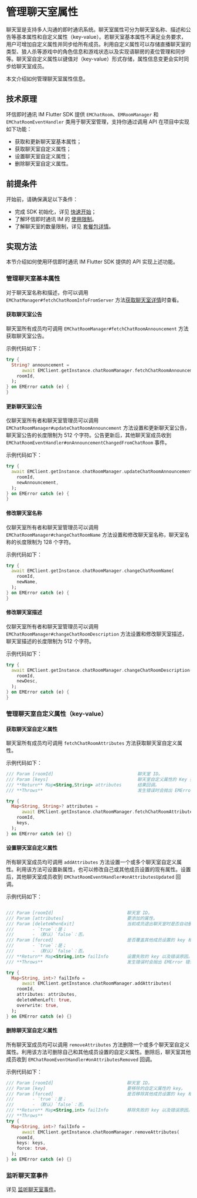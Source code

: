 # 管理聊天室属性

<Toc />

聊天室是支持多人沟通的即时通讯系统。聊天室属性可分为聊天室名称、描述和公告等基本属性和自定义属性（key-value）。若聊天室基本属性不满足业务要求，用户可增加自定义属性并同步给所有成员。利用自定义属性可以存储直播聊天室的类型、狼人杀等游戏中的角色信息和游戏状态以及实现语聊房的麦位管理和同步等。聊天室自定义属性以键值对（key-value）形式存储，属性信息变更会实时同步给聊天室成员。

本文介绍如何管理聊天室属性信息。

## 技术原理

环信即时通讯 IM Flutter SDK 提供 `EMChatRoom`、`EMRoomManager` 和 `EMChatRoomEventHandler` 类用于聊天室管理，支持你通过调用 API 在项目中实现如下功能：

- 获取和更新聊天室基本属性；
- 获取聊天室自定义属性；
- 设置聊天室自定义属性；
- 删除聊天室自定义属性。

## 前提条件

开始前，请确保满足以下条件：

- 完成 SDK 初始化，详见 [快速开始](quickstart.html)；
- 了解环信即时通讯 IM 的 [使用限制](/product/limitation.html)。
- 了解聊天室的数量限制，详见 [套餐包详情](https://www.easemob.com/pricing/im)。

## 实现方法

本节介绍如何使用环信即时通讯 IM Flutter SDK 提供的 API 实现上述功能。

### 管理聊天室基本属性

对于聊天室名称和描述，你可以调用 `EMChatManager#fetchChatRoomInfoFromServer` 方法[获取聊天室详情](room_manage.html#获取聊天室详情)时查看。

#### 获取聊天室公告

聊天室所有成员均可调用 `EMChatRoomManager#fetchChatRoomAnnouncement` 方法获取聊天室公告。

示例代码如下：

```dart
try {
  String? announcement =
      await EMClient.getInstance.chatRoomManager.fetchChatRoomAnnouncement(
    roomId,
  );
} on EMError catch (e) {
}
```

#### 更新聊天室公告

仅聊天室所有者和聊天室管理员可以调用 `EMChatRoomManager#updateChatRoomAnnouncement` 方法设置和更新聊天室公告，聊天室公告的长度限制为 512 个字符。公告更新后，其他聊天室成员收到 `EMChatRoomEventHandler#onAnnouncementChangedFromChatRoom` 事件。

示例代码如下：

```dart
try {
  await EMClient.getInstance.chatRoomManager.updateChatRoomAnnouncement(
    roomId,
    newAnnouncement,
  );
} on EMError catch (e) {
}
```

#### 修改聊天室名称

仅聊天室所有者和聊天室管理员可以调用 `EMChatRoomManager#changeChatRoomName` 方法设置和修改聊天室名称，聊天室名称的长度限制为 128 个字符。

示例代码如下：

```dart
try {
  await EMClient.getInstance.chatRoomManager.changeChatRoomName(
    roomId,
    newName,
  );
} on EMError catch (e) {
}
```

#### 修改聊天室描述

仅聊天室所有者和聊天室管理员可以调用 `EMChatRoomManager#changeChatRoomDescription` 方法设置和修改聊天室描述，聊天室描述的长度限制为 512 个字符。

示例代码如下：

```dart
try {
  await EMClient.getInstance.chatRoomManager.changeChatRoomDescription(
    roomId,
    newDesc,
  );
} on EMError catch (e) {
}
```

### 管理聊天室自定义属性（key-value）

#### 获取聊天室自定义属性

聊天室所有成员均可调用 `fetchChatRoomAttributes` 方法获取聊天室自定义属性。

示例代码如下：

```dart
/// Param [roomId]                                聊天室 ID。
/// Param [keys]                                  聊天室自定义属性的 Key 列表。传 `null` 或空字符串时返回所有自定义属性。
/// **Return** Map<String,String> attributes      结果回调。
/// **Throws**                                    发生错误时会抛出 EMError 错误。

try {
  Map<String, String>? attributes =
      await EMClient.getInstance.chatRoomManager.fetchChatRoomAttributes(
    roomId,
    keys,
  );
} on EMError catch (e) {}
```

#### 设置聊天室自定义属性

所有聊天室成员均可调用 `addAttributes` 方法设置一个或多个聊天室自定义属性。利用该方法可设置新属性，也可以修改自己或其他成员设置的现有属性。设置后，其他聊天室成员收到 `EMChatRoomEventHandler#onAttributesUpdated` 回调。

示例代码如下：

```dart

/// Param [roomId]                            聊天室 ID。
/// Param [attributes]                        要添加的属性。
/// Param [deleteWhenExit]                    当前成员退出聊天室时是否自动删除其设置的自定义属性。
///       - `true`：是；
///       - （默认）`false`：否。
/// Param [forced]                            是否覆盖其他成员设置的 key 相同的属性。
///       - `true`：是；
///       - （默认）`false`：否。
/// **Return** Map<String,int> failInfo       设置失败的 key 以及错误原因。
/// **Throws**                                发生错误时会抛出 EMError 错误。

try {
  Map<String, int>? failInfo =
      await EMClient.getInstance.chatRoomManager.addAttributes(
    roomId,
    attributes: attributes,
    deleteWhenLeft: true,
    overwrite: true,
  );
} on EMError catch (e) {}
```

#### 删除聊天室自定义属性

所有聊天室成员均可以调用 `removeAttributes` 方法删除一个或多个聊天室自定义属性。利用该方法可删除自己和其他成员设置的自定义属性。删除后，聊天室其他成员收到 `EMChatRoomEventHandler#onAttributesRemoved` 回调。

示例代码如下：

```dart
/// Param [roomId]                            聊天室 ID。
/// Param [key]                               要移除的自定义属性的 key。
/// Param [forced]                            是否移除其他成员设置的 key 相同的属性。
///       - `true`：是；
///       - （默认）`false`：否。
/// **Return** Map<String,int> failInfo       移除失败的 key 以及错误原因。
/// **Throws**  
try {
  Map<String, int>? failInfo =
      await EMClient.getInstance.chatRoomManager.removeAttributes(
    roomId,
    keys: keys,
    force: true,
  );
} on EMError catch (e) {}
```

### 监听聊天室事件

详见 [监听聊天室事件](chatroom_manage.html#监聊天室事件)。